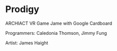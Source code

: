 # Prodigy
ARCHIACT VR Game Jame with Google Cardboard

Programmers: Caledonia Thomson, Jimmy Fung

Artist: James Haight

